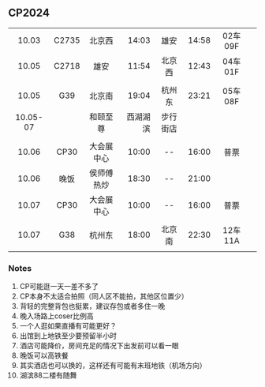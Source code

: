 ## CP2024

|        |      |          |        |        |       |         |      |
| :----: | :--: | :------: | -----: |  :--:  | :---- | :-----: | :--: |
| 10.03  | C2735|  北京西  | 14:03  |  雄安  | 14:58 | 02车09F |      |
| 10.05  | C2718|   雄安   | 11:54  | 北京西 | 12:43 | 04车01F |      |
|        |      |          |        |        |       |         |      |
| 10.05  |  G39 |  北京南  | 19:04  | 杭州东 | 23:21 | 05车08F |      |
|10.05-07|      | 和颐至尊 |西湖湖滨|步行街店|       |         |      |
|        |      |          |        |        |       |         |      |
| 10.06  | CP30 |大会展中心| 10:00  |   --   | 16:00 |  普票   |      |
| 10.06  | 晚饭 |侯师傅热炒| 18:30  |   --   | 21:00 |         |      |
| 10.07  | CP30 |大会展中心| 10:00  |   --   | 16:00 |  普票   |      |
|        |      |          |        |        |       |         |      |
| 10.07  |  G38 |  杭州东  | 18:00  | 北京南 | 22:30 | 12车11A |      |
|        |      |          |        |        |       |         |      |

### Notes

1. CP可能逛一天一差不多了
2. CP本身不太适合拍照（同人区不能拍，其他区位置少）
3. 背轻的完整背包也挺累，建议存包或者多住一晚
4. 晚入场路上coser比例高
5. 一个人逛如果直播有可能更好？
6. 出馆到上地铁至少要预留半小时
7. 酒店可能降价，房间充足的情况下出发前可以看一眼
8. 晚饭可以高铁餐
9. 其实酒店也可以换的，这样还有可能有末班地铁（机场方向）
10. 湖滨88二楼有随舞